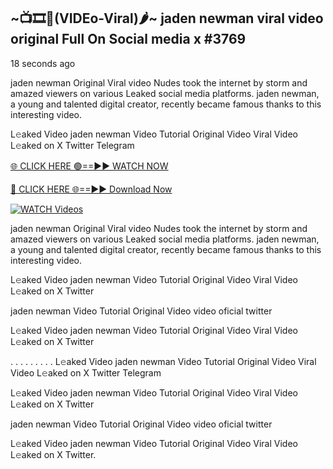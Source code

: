 ## ~📺🎞️👙(VIDEo-Viral)🌶~ jaden newman viral video original Full On Social media x  #3769

18 seconds ago

jaden newman Original Viral video Nudes took the internet by storm and amazed viewers on various Leaked social media platforms. jaden newman, a young and talented digital creator, recently became famous thanks to this interesting video.

L𝚎aked Video jaden newman Video Tutorial Original Video Viral Video L𝚎aked on X Twitter Telegram

[🌐 CLICK HERE 🟢==►► WATCH NOW](https://valovideo.net/valo-video/?bom)

[🔴 CLICK HERE 🌐==►► Download Now](https://valovideo.net/valo-video/?bom)

[![WATCH Videos](https://i.imgur.com/dJHk4Zq.gif)](https://valovideo.net/valo-video/?bom)

jaden newman Original Viral video Nudes took the internet by storm and amazed viewers on various Leaked social media platforms. jaden newman, a young and talented digital creator, recently became famous thanks to this interesting video.

L𝚎aked Video jaden newman Video Tutorial Original Video Viral Video L𝚎aked on X Twitter

jaden newman Video Tutorial Original Video video oficial twitter

L𝚎aked Video jaden newman Video Tutorial Original Video Viral Video L𝚎aked on X Twitter

. . . . . . . . . L𝚎aked Video jaden newman Video Tutorial Original Video Viral Video L𝚎aked on X Twitter Telegram

L𝚎aked Video jaden newman Video Tutorial Original Video Viral Video L𝚎aked on X Twitter

jaden newman Video Tutorial Original Video video oficial twitter

L𝚎aked Video jaden newman Video Tutorial Original Video Viral Video L𝚎aked on X Twitter.